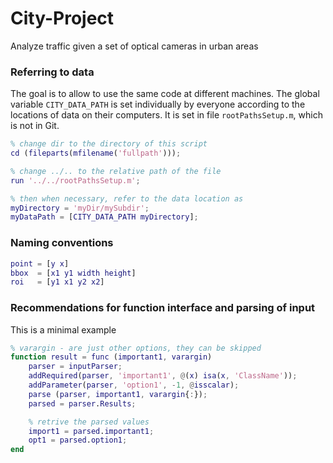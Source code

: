 City-Project
============

Analyze traffic given a set of optical cameras in urban areas


### Referring to data
The goal is to allow to use the same code at different machines. The global variable `CITY_DATA_PATH` is set individually by everyone according to the locations of data on their computers. It is set in file `rootPathsSetup.m`, which is not in Git.

```Matlab
% change dir to the directory of this script
cd (fileparts(mfilename('fullpath')));

% change ../.. to the relative path of the file
run '../../rootPathsSetup.m';

% then when necessary, refer to the data location as
myDirectory = 'myDir/mySubdir';
myDataPath = [CITY_DATA_PATH myDirectory];
```

### Naming conventions

```Matlab
point = [y x]
bbox  = [x1 y1 width height]
roi   = [y1 x1 y2 x2]
```

### Recommendations for function interface and parsing of input
This is a minimal example

```Matlab
% varargin - are just other options, they can be skipped
function result = func (important1, varargin) 
    parser = inputParser;
    addRequired(parser, 'important1', @(x) isa(x, 'ClassName'));
    addParameter(parser, 'option1', -1, @isscalar);
    parse (parser, important1, varargin{:});
    parsed = parser.Results;

    % retrive the parsed values
    import1 = parsed.important1;
    opt1 = parsed.option1;
end
```
